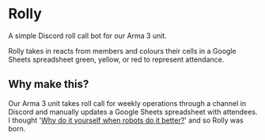 # Rolly
A simple Discord roll call bot for our Arma 3 unit.

Rolly takes in reacts from members and colours their cells in a Google Sheets spreadsheet green, yellow, or red to represent attendance.

## Why make this?
Our Arma 3 unit takes roll call for weekly operations through a channel in Discord and manually updates a Google Sheets spreadsheet with attendees.
I thought '[Why do it yourself when robots do it better?](https://youtu.be/byAZmFIJ1OM?t=11)' and so Rolly was born.

